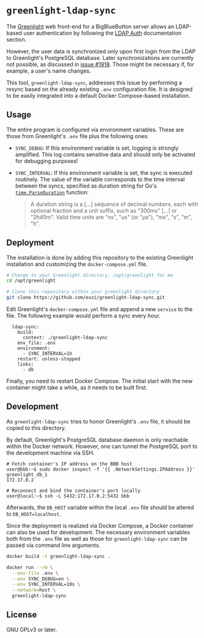 <!--
SPDX-FileCopyrightText: 2021 Alvar Penning

SPDX-License-Identifier: GPL-3.0-or-later
-->

# `greenlight-ldap-sync`

The [Greenlight][greenlight] web front-end for a BigBlueButton server allows an LDAP-based user authentication by following the [LDAP Auth][greenlight-ldap-auth] documentation section.

However, the user data is synchronized only upon first login from the LDAP to Greenlight's PostgreSQL database.
Later synchronizations are currently not possible, as discussed in [issue #1918][greenlight-issue-1918].
Those might be necessary if, for example, a user's name changes.

This tool, `greenlight-ldap-sync`, addresses this issue by performing a resync based on the already existing `.env` configuration file.
It is designed to be easily integrated into a default Docker Compose-based installation.


## Usage

The entire program is configured via environment variables.
These are those from Greenlight's `.env` file plus the following ones:

- `SYNC_DEBUG`:
  If this environment variable is set, logging is strongly amplified.
  This log contains sensitive data and should only be activated for debugging purposes!
- `SYNC_INTERVAL`:
  If this environment variable is set, the sync is executed routinely.
  The value of the variable corresponds to the time interval between the syncs, specified as duration string for Go's [`time.ParseDuration`][golang-time-parseduration] function:

  > A duration string is a […] sequence of decimal numbers, each with optional fraction and a unit suffix, such as "300ms" […] or "2h45m".
  > Valid time units are "ns", "us" (or "µs"), "ms", "s", "m", "h".


## Deployment

The installation is done by adding this repository to the existing Greenlight installation and customizing the `docker-compose.yml` file.

```sh
# Change to your Greenlight directory, /opt/greenlight for me
cd /opt/greenlight

# Clone this repository within your greenlight directory
git clone https://github.com/oxzi/greenlight-ldap-sync.git
```

Edit Greenlight's `docker-compose.yml` file and append a new `service` to the file.
The following example would perform a sync every hour.

```
  ldap-sync:
    build:
      context: ./greenlight-ldap-sync
    env_file: .env
    environment:
      - SYNC_INTERVAL=1h
    restart: unless-stopped
    links:
      - db
```

Finally, you need to restart Docker Compose.
The initial start with the new container might take a while, as it needs to be built first.


## Development

As `greenlight-ldap-sync` tries to honor Greenlight's `.env` file, it should be copied to this directory.

By default, Greenlight's PostgreSQL database daemon is only reachable within the Docker network.
However, one can tunnel the PostgreSQL port to the development machine via SSH.

```
# Fetch container's IP address on the BBB host
user@bbb:~$ sudo docker inspect -f '{{ .NetworkSettings.IPAddress }}' greenlight_db_1
172.17.0.2

# Reconnect and bind the container's port locally
user@local:~$ ssh -L 5432:172.17.0.2:5432 bbb
```

Afterwards, the `DB_HOST` variable within the local `.env` file should be altered to `DB_HOST=localhost`.

Since the deployment is realized via Docker Compose, a Docker container can also be used for development.
The necessary environment variables both from the `.env` file as well as those for `greenlight-ldap-sync` can be passed via command line arguments.

```sh
docker build -t greenlight-ldap-sync .

docker run --rm \
  --env-file .env \
  --env SYNC_DEBUG=on \
  --env SYNC_INTERVAL=10s \
  --network=host \
  greenlight-ldap-sync
```


## License

GNU GPLv3 or later.


[golang-time-parseduration]: https://golang.org/pkg/time/#ParseDuration
[greenlight-issue-1918]: https://github.com/bigbluebutton/greenlight/issues/1918
[greenlight-ldap-auth]: https://docs.bigbluebutton.org/greenlight/gl-config.html#ldap-auth
[greenlight]: https://github.com/bigbluebutton/greenlight
